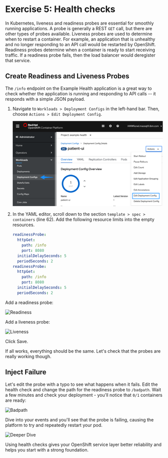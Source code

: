 # Exercise 5: Health checks

In Kubernetes, liveness and readiness probes are essential for smoothly running applications.
A probe is generally a REST `GET` call, but there are other types of probes available.
Liveness probes are used to determine when to restart a container.
For example, an application that is unhealthy and no longer responding to an API call would be restarted by OpenShift. Readiness probes determine when a container is ready to start receiving traffic. If a readiness probe fails, then the load balancer would deregister that service.

## Create Readiness and Liveness Probes

The `/info` endpoint on the Example Health application is a great way to check whether the application is running and responding to API calls -- it responds with a simple JSON payload.

1. Navigate to `Workloads > Deployment Configs` in the left-hand bar. Then, choose `Actions > Edit Deployment Config`.

    ![Deployment Configs](../.gitbook/assets/ocp43-dc.png)

1. In the YAML editor, scroll down to the section `template > spec > containers` (line 62). Add the following resource limits into the empty resources.

    ```yaml
    readinessProbe:
      httpGet:
        path: /info
        port: 8080
      initialDelaySeconds: 5
      periodSeconds: 2
    readinessProbe:
      httpGet:
        path: /info
        port: 8080
      initialDelaySeconds: 5
      periodSeconds: 2
    ```

Add a readiness probe:

![Readiness](../.gitbook/assets/health-checks-ui.png)

Add a liveness probe:

![Liveness](../.gitbook/assets/liveness-probe.png)

Click Save.

If all works, everything should be the same. Let's check that the probes are really working though.

## Inject Failure

Let's edit the probe with a typo to see what happens when it fails. Edit the health check and change the path for the readiness probe to `/badpath`. Wait a few minutes and check your deployment - you'll notice that `0/1` containers are ready:

![Badpath](../.gitbook/assets/badpath.png)

Dive into your events and you'll see that the probe is failing, causing the platform to try and repeatedly restart your pod.

![Deeper Dive](../.gitbook/assets/events.png)

Using health checks gives your OpenShift service layer better reliability and helps you start with a strong foundation.
